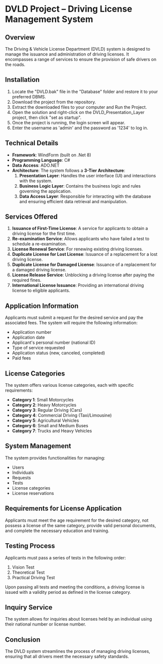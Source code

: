 # DVLD Project – Driving License Management System

## Overview  
The Driving & Vehicle License Department (DVLD) system is designed to manage the issuance and administration of driving licenses. It encompasses a range of services to ensure the provision of safe drivers on the roads.

## Installation  
1. Locate the "DVLD.bak" file in the "Database" folder and restore it to your preferred DBMS.  
2. Download the project from the repository.  
3. Extract the downloaded files to your computer and Run the Project.  
4. Open the solution and right-click on the DVLD_Presentation_Layer project, then click "set as startup".  
5. Once the project is running, the login screen will appear.  
6. Enter the username as 'admin' and the password as '1234' to log in.

## Technical Details  
- **Framework**: WindForm (built on .Net 8)  
- **Programming Language**: C#  
- **Data Access**: ADO.NET
- **Architecture**: The system follows a **3-Tier Architecture**:  
  1. **Presentation Layer**: Handles the user interface (UI) and interactions with the system.  
  2. **Business Logic Layer**: Contains the business logic and rules governing the application.  
  3. **Data Access Layer**: Responsible for interacting with the database and ensuring efficient data retrieval and manipulation.


## Services Offered  
1. **Issuance of First-Time License**: A service for applicants to obtain a driving license for the first time.  
2. **Re-examination Service**: Allows applicants who have failed a test to schedule a re-examination.  
3. **License Renewal Service**: For renewing existing driving licenses.  
4. **Duplicate License for Lost License**: Issuance of a replacement for a lost driving license.  
5. **Duplicate License for Damaged License**: Issuance of a replacement for a damaged driving license.  
6. **License Release Service**: Unblocking a driving license after paying the required fines.  
7. **International License Issuance**: Providing an international driving license to eligible applicants.

## Application Information  
Applicants must submit a request for the desired service and pay the associated fees. The system will require the following information:  
- Application number  
- Application date  
- Applicant's personal number (national ID)  
- Type of service requested  
- Application status (new, canceled, completed)  
- Paid fees

## License Categories  
The system offers various license categories, each with specific requirements:  
- **Category 1**: Small Motorcycles  
- **Category 2**: Heavy Motorcycles  
- **Category 3**: Regular Driving (Cars)  
- **Category 4**: Commercial Driving (Taxi/Limousine)  
- **Category 5**: Agricultural Vehicles  
- **Category 6**: Small and Medium Buses  
- **Category 7**: Trucks and Heavy Vehicles

## System Management  
The system provides functionalities for managing:  
- Users  
- Individuals  
- Requests  
- Tests  
- License categories  
- License reservations

## Requirements for License Application  
Applicants must meet the age requirement for the desired category, not possess a license of the same category, provide valid personal documents, and complete the necessary education and training.

## Testing Process  
Applicants must pass a series of tests in the following order:  
1. Vision Test  
2. Theoretical Test  
3. Practical Driving Test  

Upon passing all tests and meeting the conditions, a driving license is issued with a validity period as defined in the license category.

## Inquiry Service  
The system allows for inquiries about licenses held by an individual using their national number or license number.

## Conclusion  
The DVLD system streamlines the process of managing driving licenses, ensuring that all drivers meet the necessary safety standards.
